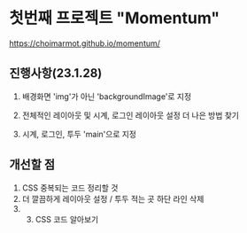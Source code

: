 # 첫번째 프로젝트 "Momentum"
https://choimarmot.github.io/momentum/

## 진행사항(23.1.28)

1. 배경화면 'img'가 아닌 'backgroundImage'로 지정

2. 전체적인 레이아웃 및 시계, 로그인 레이아웃 설정
   더 나은 방법 찾기
   
4. 시계, 로그인, 투두 'main'으로 지정

## 개선할 점

1. CSS 중복되는 코드 정리할 것
2. 더 깔끔하게 레이아웃 설정 / 투두 적는 곳 하단 라인 삭제
3. 3. CSS 코드 알아보기
